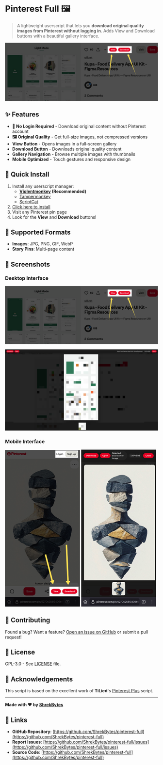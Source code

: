 # Pinterest Full 🖼️

> A lightweight userscript that lets you **download original quality images from Pinterest without logging in**. Adds View and Download buttons with a beautiful gallery interface.

![Pinterest Full Interface](https://raw.githubusercontent.com/ShrekBytes/pinterest-full/main/screenshots/pc.png)

## ✨ Features

- **🚫 No Login Required** - Download original content without Pinterest account
- **🖼️ Original Quality** - Get full-size images, not compressed versions
- **View Button** - Opens images in a full-screen gallery
- **Download Button** - Downloads original quality content
- **Gallery Navigation** - Browse multiple images with thumbnails
- **Mobile Optimized** - Touch gestures and responsive design

## 🚀 Quick Install

1. Install any userscript manager:
   - **[Violentmonkey](https://violentmonkey.github.io/) (Recommended)**
   - [Tampermonkey](https://www.tampermonkey.net/)
   - [ScriptCat](https://scriptcat.org/)
2. [Click here to install](https://github.com/ShrekBytes/pinterest-full/raw/main/pinterest-full.user.js)
3. Visit any Pinterest pin page
4. Look for the **View** and **Download** buttons!

## 🔧 Supported Formats

- **Images**: JPG, PNG, GIF, WebP
- **Story Pins**: Multi-page content

## 📸 Screenshots

### Desktop Interface

![Desktop Main Interface](https://raw.githubusercontent.com/ShrekBytes/pinterest-full/main/screenshots/pc.png)

![Desktop Gallery](https://raw.githubusercontent.com/ShrekBytes/pinterest-full/main/screenshots/gallery_pc.png)

### Mobile Interface

<img src="https://raw.githubusercontent.com/ShrekBytes/pinterest-full/main/screenshots/mobile.png" alt="Mobile Main Interface" width="49%">

<img src="https://raw.githubusercontent.com/ShrekBytes/pinterest-full/main/screenshots/gallery_mobile.png" alt="Mobile Gallery" width="49%">

## 🤝 Contributing

Found a bug? Want a feature? [Open an issue on GitHub](https://github.com/ShrekBytes/pinterest-full/issues) or submit a pull request!

## 📄 License

GPL-3.0 - See [LICENSE](https://github.com/ShrekBytes/pinterest-full/blob/main/LICENSE) file.

## 🙏 Acknowledgements

This script is based on the excellent work of **TiLied**'s [Pinterest Plus](https://greasyfork.org/en/scripts/30839-pinterest-plus) script.

---

**Made with ❤️ by [ShrekBytes](https://github.com/ShrekBytes)**

## 🔗 Links

- **GitHub Repository**: [https://github.com/ShrekBytes/pinterest-full](https://github.com/ShrekBytes/pinterest-full)
- **Report Issues**: [https://github.com/ShrekBytes/pinterest-full/issues](https://github.com/ShrekBytes/pinterest-full/issues)
- **Source Code**: [https://github.com/ShrekBytes/pinterest-full](https://github.com/ShrekBytes/pinterest-full)
